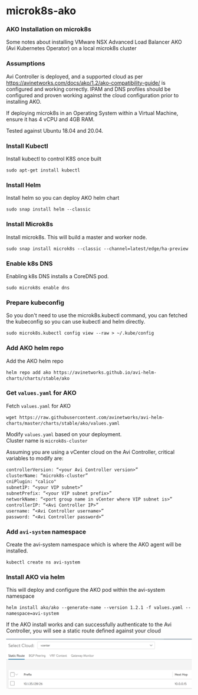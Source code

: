 # microk8s-ako

### AKO Installation on microk8s
Some notes about installing VMware NSX Advanced Load Balancer AKO (Avi Kubernetes Operator) on a local microk8s cluster  

### Assumptions
Avi Controller is deployed, and a supported cloud as per https://avinetworks.com/docs/ako/1.2/ako-compatibility-guide/ is configured and working correctly.
IPAM and DNS profiles should be configured and proven working against the cloud configuration prior to installing AKO.

If deploying microk8s in an Operating System within a Virtual Machine, ensure it has 4 vCPU and 4GB RAM.

Tested against Ubuntu 18.04 and 20.04.

### Install Kubectl
Install kubectl to control K8S once built
```
sudo apt-get install kubectl
```

### Install Helm
Install helm so you can deploy AKO helm chart
```
sudo snap install helm --classic
```

### Install Microk8s
Install microk8s. This will build a master and worker node.
```
sudo snap install microk8s --classic --channel=latest/edge/ha-preview
```

### Enable k8s DNS
Enabling k8s DNS installs a CoreDNS pod.
```
sudo microk8s enable dns
```

### Prepare kubeconfig
So you don't need to use the microk8s.kubectl command, you can fetched the kubeconfig so you can use kubectl and helm directly.
```
sudo microk8s.kubectl config view --raw > ~/.kube/config
```

### Add AKO helm repo
Add the AKO helm repo
```
helm repo add ako https://avinetworks.github.io/avi-helm-charts/charts/stable/ako
```

### Get `values.yaml` for AKO
Fetch `values.yaml` for AKO  
```
wget https://raw.githubusercontent.com/avinetworks/avi-helm-charts/master/charts/stable/ako/values.yaml
```

Modify `values.yaml` based on your deployment.  
Cluster name is `microk8s-cluster`

Assuming you are using a vCenter cloud on the Avi Controller, critical variables to modify are:
```
controllerVersion: “<your Avi Controller version>”
clusterName: “microk8s-cluster”
cniPlugin: "calico"
subnetIP: “<your VIP subnet>”
subnetPrefix: “<your VIP subnet prefix>”
networkName: “<port group name in vCenter where VIP subnet is>”
controllerIP: “<Avi Controller IP>”
username: “<Avi Controller username>”
password: “<Avi Controller password>”
```

### Add `avi-system` namespace
Create the avi-system namespace which is where the AKO agent will be installed.  
```
kubectl create ns avi-system
```

### Install AKO via helm
This will deploy and configure the AKO pod within the avi-system namespace
```
helm install ako/ako --generate-name --version 1.2.1 -f values.yaml --namespace=avi-system
```

If the AKO install works and can successfully authenticate to the Avi Controller, you will see a static route defined against your cloud

![route-screenshot](route-screenshot.png)

